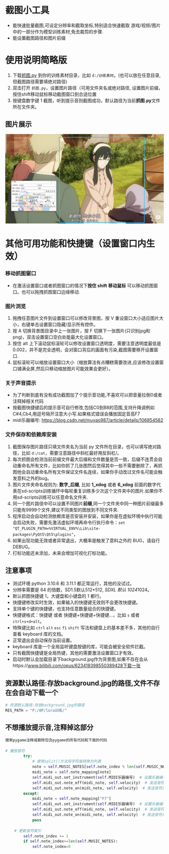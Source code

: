 # 截图小工具

* 能快速批量截图,可设定分辨率和截取坐标,特别适合快速截取 游戏/视频/图片 中的一部分作为模型训练素材,免去裁剪的步骤.
* 能设置截图路径和图片前缀

# 使用说明简略版

1. 下载[抓图.py](/抓图.py) 到你的训练素材目录，比如 `d:/训练素材`。(也可以放在任意目录,但截图路径需要填绝对路径)
2. 双击打开 `抓图.py`，设置图片路径（可用文件夹名或绝对路径, 设置图片前缀，按住shift移动鼠标移动截图窗口到合适位置
3. 按键盘数字键 1 截图，听到提示音则截图成功，默认路径为当前**抓图.py**文件所在文件夹。

## 图片展示

![1719864526242.png](image/README/1719864526242.png)

# 其他可用功能和快捷键（设置窗口内生效）

### 移动抓图窗口

- 在激活设置窗口或者抓图窗口的情况下**按住 shift** **移动鼠标** 可以移动抓图窗口。也可以拖拽抓图窗口边缘移动.

### 图片浏览

1. 拖拽任意图片文件到设置窗口可以修改背景图，按 V 重设窗口大小适应图片大小，右键单击设置窗口隐藏/显示所有控件。
2. 按 A 切换背景图目录中上一张图片，按 F 切换下一张图片(只识别jpg和png)，双击设置窗口空白处能最大化设置窗口。
3. 按住 alt 上下滚动鼠标滚轮可以修改设置窗口透明度，需要注意透明度最低是 0.002，并不是完全透明，会对窗口背后的画面有污染,截图需要移开设置窗口.
4. 鼠标滚轮可以缩放设置窗口大小（缩放算法有点糟糕需要改进,应该修改设置窗口铺满全屏,然后只移动缩放图片可能效果会更好）。

### 关于声音提示

* 为了判断到底有没有成功截图加了个提示音功能,不喜欢可以把音量拉倒0或者注释掉相关代码
* 按截图快捷键后的提示音可自行修改,包括C0到B8的范围,支持升降调例如C#4,Cb4,用逗号隔开注意大小写.如果格式错误会播放固定音高F7
* midi乐器编号: https://blog.csdn.net/muyao987/article/details/106854562

### 文件保存和依赖库安装

1. 截图保存图片路径只填文件夹名为当前 py 文件所在目录，也可以填写绝对路径，比如 `d:/cat`，需要注意路径中斜杠最好用反斜杠/。
2. 每次抓图会检测当前前缀文件最大后缀和文件数量是否一致，后缀不连贯会自动重命名所有文件，比如你抓了几张图然后觉得其中一些不需要删除了，再抓图他会自动重命名所有文件保证文件名连续，如果你手动改过文件名可能会触发意料之外的bug。
3. 图片文件夹命名规则为: **数字_后缀**, 比如 **1_xdog** 或者 **6_xdog** 前面的数字代表在sd-scripts训练循环中每轮重复训练多少次这个文件夹中的图片.如果你不用sd-scripts训练可以任意命名文件夹.
4. 同一个图片路径中可以设置不同图片**前缀**,同一个文件夹中同一种图片前缀最多只能有9999个文件,建议不同类型的图放到不同文件夹.
5. 程序启动会自动检测依赖库是否安装并安装，如果你是在虚拟环境中执行可能会启动失败，需要先激活虚拟环境再命令行执行命令：`set "QT_PLUGIN_PATH=%VIRTUAL_ENV%\Lib\site-packages\PyQt5\Qt5\plugins"`，
6. 如果出现功能无效或者异常退出，大概率是触发了意料之外的 BUG，请自行 DEBUG。
7. 打标功能还未添加，未来会增加可视化打标功能。

## 注意事项

- 测试环境 python 3.10.6 和 3.11.1 都正常运行，其他的没试过。
- 分辨率需要是 64 的倍数，SD1.5默认512*512, *SDXL 默认 1024*1024。
- 默认抓图快捷键 1，大键盘和小键盘的 1 都行。
- 快捷键修改实时生效，如果输入的快捷键无效则不会更改快捷键。
- 支持单个键的快捷键，也支持任意数量组合的快捷键。
- 快捷键格式：快捷键 或者 快捷键+快捷键+快捷键...，比如 `s` 或者 `ctrl+s+d+alt`。
- 特殊键比如 `ctrl` `alt` `esc` `f1` `shift` 写法和键盘上的基本差不多，其他的自行查看 keyboard 库的文档。
- 正常退出会自动保存当前设置。
- keyboard 库是一个全局监听键盘按键的库，可能会被安全软件拦截。
- 只有截图快捷键是全局热键，其他的需要激活设置窗口才有效。
- 启动时默认会加载目录下background.jpg作为背景图,如果不存在会从https://www.bilibili.com/opus/623418398550389428下载一张

## 资源默认路径:存放background.jpg的路径,文件不存在会自动下载一个

```python
# 资源默认路径:存放background.jpg的路径
RES_PATH = "P:/0P/lora训练/"
```

## 不想播放提示音,注释掉这部分

```python
搜索pygame注释或删除包含pygame的所有代码和下面的代码

# 播放音符
        try:
            # 使用split()方法将字符串转换为列表
            note = self.MUSIC_NOTES[self.note_index % len(self.MUSIC_NOTES)]
            midi_note = self.note_mapping[note]
            self.midi_out.set_instrument(self.MIDI乐器编号)  # 设置乐器编号，0 是钢琴
            self.midi_out.note_off(midi_note, self.velocity)  # 发送音符关闭消息
            self.midi_out.note_on(midi_note, self.velocity)  # 发送音符开启消息
        except:
            midi_note = self.note_mapping["F7"]
            self.midi_out.set_instrument(self.MIDI乐器编号)  # 设置乐器编号，0 是钢琴
            self.midi_out.note_off(midi_note, self.velocity)  # 发送音符关闭消息
            self.midi_out.note_on(midi_note, self.velocity)  # 发送音符开启消息
            pass

    # 更新音符索引
        self.note_index += 1
        if self.note_index>=len(self.MUSIC_NOTES):
            self.note_index=0
```

```python

```
